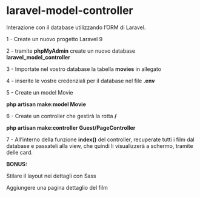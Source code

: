 # laravel-model-controller

Interazione con il database utilizzando l’ORM di Laravel.

1 - Create un nuovo progetto Laravel 9

2 - tramite **phpMyAdmin** create un nuovo database **laravel_model_controller**

3 - Importate nel vostro database la tabella **movies** in allegato

4 - inserite le vostre credenziali per il database nel file **.env**

5 - Create un model Movie

**php artisan make:model Movie**

6 - Create un controller che gestirà la rotta **/**

**php artisan make:controller Guest/PageController**

7 - All’interno della funzione **index()** del controller, recuperate tutti i film dal database e passateli alla view, che quindi li visualizzerà a schermo, tramite delle card.

**BONUS:**

Stilare il layout nei dettagli con Sass

Aggiungere una pagina dettaglio del film
